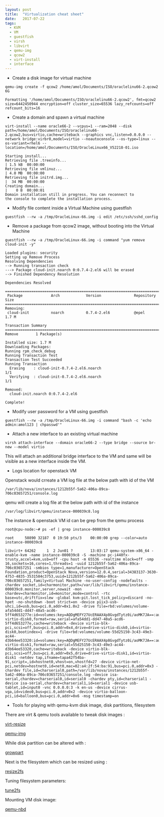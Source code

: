 ```yaml
---
layout: post
title:  "Virtualization cheat sheet"
date:   2017-07-22
tags:
  - KVM
  - VM
  - guestfish
  - virsh
  - libvirt
  - qemu-img
  - qcow2
  - virt-install
  - interface
---
```


* Create a disk image for virtual machine

```
qemu-img create -f qcow2 /home/amol/Documents/ISO/oraclelinu66-2.qcow2 6G

Formatting '/home/amol/Documents/ISO/oraclelinu66-2.qcow2', fmt=qcow2 size=6442450944 encryption=off cluster_size=65536 lazy_refcounts=off refcount_bits=16
```
 
* Create a domain and spawn a virtual machine 

```
virt-install --name oracle66-2 --vcpus=1 --ram=2048 --disk path=/home/amol/Documents/ISO/oraclelinu66-2.qcow2,bus=virtio,cache=writeback --graphics vnc,listen=0.0.0.0 --network bridge:virbr0,model=virtio --noautoconsole --os-type=linux --os-variant=rhel6 --location=/home/amol/Documents/ISO/OracleLinux66_V52218-01.iso

Starting install...
Retrieving file .treeinfo...                                                                                                   | 1.5 kB  00:00:00     
Retrieving file vmlinuz...                                                                                                     | 4.0 MB  00:00:00     
Retrieving file initrd.img...                                                                                                  |  34 MB  00:00:00     
Creating domain...                                                                                                             |    0 B  00:00:01     
Domain installation still in progress. You can reconnect to 
the console to complete the installation process.
```

* Modify file content inside a Virtual Machine using guestfish

```
guestfish --rw -a /tmp/OracleLinux-66.img -i edit /etc/ssh/sshd_config
```

* Remove a package from qcow2 image, without booting into the Virtual Machine

```
guestfish --rw -a /tmp/OracleLinux-66.img -i command "yum remove cloud-init -y"

Loaded plugins: security
Setting up Remove Process
Resolving Dependencies
--> Running transaction check
---> Package cloud-init.noarch 0:0.7.4-2.el6 will be erased
--> Finished Dependency Resolution

Dependencies Resolved

================================================================================
 Package             Arch            Version               Repository      Size
================================================================================
Removing:
 cloud-init          noarch          0.7.4-2.el6           @epel          1.7 M

Transaction Summary
================================================================================
Remove        1 Package(s)

Installed size: 1.7 M
Downloading Packages:
Running rpm_check_debug
Running Transaction Test
Transaction Test Succeeded
Running Transaction
  Erasing    : cloud-init-0.7.4-2.el6.noarch                                1/1
  Verifying  : cloud-init-0.7.4-2.el6.noarch                                1/1

Removed:
  cloud-init.noarch 0:0.7.4-2.el6

Complete!
```

* Modify user password for a VM using guestfish  

```
guestfish --rw -a /tmp/OracleLinux-66.img -i command "bash -c 'echo admin:amol123 | chpasswd'"
```

* Attach a new interface to an existing virtual machine 

```
virsh attach-interface --domain oracle66-2 --type bridge --source br-new --model virtio
```

This will attach an additional bridge interface to the VM and same will be visible as a new interface inside the VM.

* Logs location for openstack VM 
 
Openstack would crreate a VM log file at the below path with id of the VM

```
/var/lib/nova/instances/1212b55f-5a62-406a-89ca-706c03657251/console.log
```

qemu will create a log file at the below path with id of the instance 

```
/var/log/libvirt/qemu/instance-000039c8.log
```

The instance & openstack VM id can be grep from the qemu process  

```
root@cpu-node:~# ps -ef | grep instance-000039c8

root     50890 32187  0 19:50 pts/3    00:00:00 grep --color=auto instance-000039c8

libvirt+ 64262     1  2 Jun01 ?        13:03:17 qemu-system-x86_64 -enable-kvm -name instance-000039c8 -S -machine pc-i440fx-trusty,accel=kvm,usb=off -cpu host -m 65536 -realtime mlock=off -smp 16,sockets=16,cores=1,threads=1 -uuid 1212b55f-5a62-406a-89ca-706c03657251 -smbios type=1,manufacturer=OpenStack Foundation,product=OpenStack Nova,version=12.0.4,serial=34383137-3630-4753-4835-3531584c3753,uuid=1212b55f-5a62-406a-89ca-706c03657251,family=Virtual Machine -no-user-config -nodefaults -chardev socket,id=charmonitor,path=/var/lib/libvirt/qemu/instance-000039c8.monitor,server,nowait -mon chardev=charmonitor,id=monitor,mode=control -rtc base=utc,driftfix=slew -global kvm-pit.lost_tick_policy=discard -no-hpet -no-shutdown -boot strict=on -device piix3-usb-uhci,id=usb,bus=pci.0,addr=0x1.0x2 -drive file=rbd:volumes/volume-afa54dd1-dd47-40a5-acd6-5ff4d653277e:id=volumes:key=AQDgMEFY27UcERAAX4p8GvgdTytz0i/aoMK7JA==:auth_supported=cephx\;none:mon_host=192.168.12.130\:6789\;192.168.12.131\:6789\;192.168.12.132\:6789,if=none,id=drive-virtio-disk0,format=raw,serial=afa54dd1-dd47-40a5-acd6-5ff4d653277e,cache=writeback -device virtio-blk-pci,scsi=off,bus=pci.0,addr=0x4,drive=drive-virtio-disk0,id=virtio-disk0,bootindex=1 -drive file=rbd:volumes/volume-55d25150-3c43-49e3-ac44-d3b64ee53320:id=volumes:key=AQDgMEFY27UcERAAX4p8GvgdTytz0i/aoMK7JA==:auth_supported=cephx\;none:mon_host=192.168.12.130\:6789\;192.168.12.131\:6789\;192.168.12.132\:6789,if=none,id=drive-virtio-disk1,format=raw,serial=55d25150-3c43-49e3-ac44-d3b64ee53320,cache=writeback -device virtio-blk-pci,scsi=off,bus=pci.0,addr=0x5,drive=drive-virtio-disk1,id=virtio-disk1 -netdev tap,ifname=tapa42f54ba-91,script=,id=hostnet0,vhost=on,vhostfd=27 -device virtio-net-pci,netdev=hostnet0,id=net0,mac=02:a4:2f:54:ba:91,bus=pci.0,addr=0x3 -chardev file,id=charserial0,path=/var/lib/nova/instances/1212b55f-5a62-406a-89ca-706c03657251/console.log -device isa-serial,chardev=charserial0,id=serial0 -chardev pty,id=charserial1 -device isa-serial,chardev=charserial1,id=serial1 -device usb-tablet,id=input0 -vnc 0.0.0.0:3 -k en-us -device cirrus-vga,id=video0,bus=pci.0,addr=0x2 -device virtio-balloon-pci,id=balloon0,bus=pci.0,addr=0x6 -msg timestamp=on
```

* Tools for playing with qemu-kvm disk image, disk partitions, filesystem

There are virt & qemu tools available to tweak disk images :

[virt-resize](https://linux.die.net/man/1/virt-resize)

[qemu-img](https://linux.die.net/man/1/qemu-img)

While disk partition can be altered with :

[growpart](https://www.systutorials.com/docs/linux/man/1-growpart/)

Next is the filesystem which can be resized using :

[resize2fs](https://linux.die.net/man/8/resize2fs)

Tuning filesystem parameters:

[tune2fs](http://landoflinux.com/linux_tune2fs_command.html)

Mounting VM disk image:

[qemu-nbd](https://www.jamescoyle.net/tag/qemu-nbd)

 





